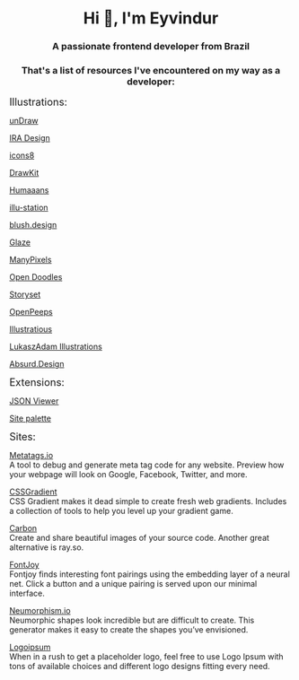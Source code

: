 <h1 align="center">Hi 👋, I'm Eyvindur</h1>
<h3 align="center">A passionate frontend developer from Brazil</h3>

<h3 align="center">That's a list of resources I've encountered on my way as a developer:</h3>

<font size="4">
  Illustrations:
</font>


<a href="https://undraw.co/illustrations" target="_bank">unDraw</a>

<a href="https://iradesign.io/illustrations" target="_bank">IRA Design</a>

<a href="https://icons8.com/illustrations" target="_bank">icons8</a>

<a href="https://www.drawkit.io/" target="_bank">DrawKit</a>

<a href="https://www.humaaans.com/" target="_bank">Humaaans</a>

<a href="https://themeisle.com/illustrations/" target="_bank">illu-station</a>

<a href="https://blush.design/" target="_bank">blush.design</a>

<a href="https://www.glazestock.com/" target="_bank">Glaze</a>

<a href="https://www.manypixels.co/gallery" target="_bank">ManyPixels</a>

<a href="https://www.opendoodles.com/" target="_bank">Open Doodles</a>

<a href="https://storyset.com/" target="_bank">Storyset</a>

<a href="https://www.openpeeps.com/" target="_bank">OpenPeeps</a>

<a href="https://illustratious.com/?category=illustration&premium=false" target="_bank">Illustratious</a>

<a href="https://lukaszadam.com/illustrations" target="_bank">LukaszAdam Illustrations</a>

<a href="https://absurd.design/" target="_bank">Absurd.Design</a>




<font size="4">
  Extensions:
</font>

<a href="https://github.com/tulios/json-viewer" target="_bank">JSON Viewer</a>

<a href="http://palette.site/" target="_bank">Site palette</a>


<font size="4">
  Sites:
</font>

<a href="https://metatags.io/" target="_bank">Metatags.io</a>
<br>
<span>A tool to debug and generate meta tag code for any website. Preview how your webpage will look on Google, Facebook, Twitter, and more.</span>

<a href="https://cssgradient.io/gradient-backgrounds/" target="_bank">CSSGradient</a>
<br>
<span>CSS Gradient makes it dead simple to create fresh web gradients. Includes a collection of tools to help you level up your gradient game.</span>

<a href="https://carbon.now.sh/" target="_bank">Carbon</a>
<br>
<span>Create and share beautiful images of your source code. Another great alternative is ray.so.</span>

<a href="https://fontjoy.com/" target="_bank">FontJoy</a>
<br>
<span>Fontjoy finds interesting font pairings using the embedding layer of a neural net. Click a button and a unique pairing is served upon our minimal interface.</span>

<a href="https://neumorphism.io/#e0e0e0" target="_bank">Neumorphism.io</a>
<br>
<span>Neumorphic shapes look incredible but are difficult to create. This generator makes it easy to create the shapes you’ve envisioned.</span>

<a href="https://logoipsum.com" target="_bank">Logoipsum</a>
<br>
<span>When in a rush to get a placeholder logo, feel free to use Logo Ipsum with tons of available choices and different logo designs fitting every need.</span>
